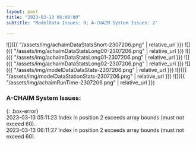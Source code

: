 ```yaml
---
layout: post
title: "2023-03-13 06:00:00"
subtitle: "ModelData Issues: 0; A-CHAIM System Issues: 2"

---
```


![]({{ "/assets/img/achaimDataStatsShort-2307206.png" | relative_url }})
![]({{ "/assets/img/achaimDataStatsLong00-2307206.png" | relative_url }})
![]({{ "/assets/img/achaimDataStatsLong01-2307206.png" | relative_url }})
![]({{ "/assets/img/achaimDataStatsLong02-2307206.png" | relative_url }})
![]({{ "/assets/img/modelDataDataStats-2307206.png" | relative_url }})
![]({{ "/assets/img/modelDataStationStats-2307206.png" | relative_url }})
![]({{ "/assets/img/achaimRunTime-2307206.png" | relative_url }})


### A-CHAIM System Issues:  
  
{: .box-error}  
2023-03-13 05:11:23 Index in position 2 exceeds array bounds (must not exceed 60).  
2023-03-13 06:11:27 Index in position 2 exceeds array bounds (must not exceed 60).  
